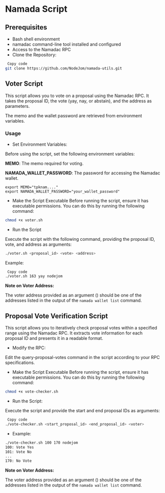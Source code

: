 # Namada Script

## Prerequisites

* Bash shell environment
* namadac command-line tool installed and configured
* Access to the Namadac RPC
* Clone the Repository:

```bash
￼Copy code
git clone https://github.com/NodeJom/namada-utils.git
```

## Voter Script
This script allows you to vote on a proposal using the Namadac RPC. It takes the proposal ID, the vote (yay, nay, or abstain), and the address as parameters. 

The memo and the wallet password are retrieved from environment variables.

### Usage

* Set Environment Variables:

Before using the script, set the following environment variables:

__MEMO__: The memo required for voting.

__NAMADA_WALLET_PASSWORD__: The password for accessing the Namadac wallet.

```
export MEMO="tpknam...."
export NAMADA_WALLET_PASSWORD="your_wallet_password"
```
* Make the Script Executable
Before running the script, ensure it has executable permissions. You can do this by running the following command:
```bash
chmod +x voter.sh
```
* Run the Script
  
Execute the script with the following command, providing the proposal ID, vote, and address as arguments:

```bash
./voter.sh <proposal_id> <vote> <address>
```
Example:

```bash
￼Copy code
./voter.sh 163 yay nodejom
```
__Note on Voter Address:__

The voter address provided as an argument (<voter>) should be one of the addresses listed in the output of the `namada wallet list` command.

## Proposal Vote Verification Script

This script allows you to iteratively check proposal votes within a specified range using the Namadac RPC. It extracts vote information for each proposal ID and presents it in a readable format.



* Modify the RPC:

Edit the query-proposal-votes command in the script according to your RPC specifications. 

* Make the Script Executable
Before running the script, ensure it has executable permissions. You can do this by running the following command:
```bash
chmod +x vote-checker.sh
```

* Run the Script:

Execute the script and provide the start and end proposal IDs as arguments:

```bash
￼Copy code
./vote-checker.sh <start_proposal_id> <end_proposal_id> <voter>
```

* Example:

```bash
./vote-checker.sh 100 170 nodejom
100: Vote Yes
101: Vote No
...
170: No Vote
```

__Note on Voter Address:__

The voter address provided as an argument (<voter>) should be one of the addresses listed in the output of the `namada wallet list` command.

